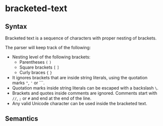 # bracketed-text

## Syntax

Bracketed text is a sequence of characters with proper nesting of brackets.

The parser will keep track of the following:
 - Nesting level of the following brackets:
   - Parentheses `(` `)`
   - Square brackets `[` `]`
   - Curly braces `{` `}`
 - It ignores brackets that are inside string literals, using the quotation
   marks `"`, `'` or `\``.
 - Quotation marks inside string literals can be escaped with a backslash `\`.
 - Brackets and quotes inside comments are ignored. Comments start with `//`,
   `;` or `#` and end at the end of the line.
 - Any valid Unicode character can be used inside the bracketed text.

## Semantics

